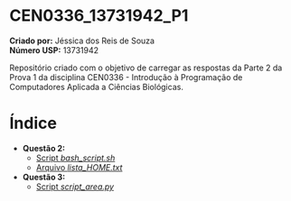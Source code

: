 # CEN0336_13731942_P1

**Criado por:** Jéssica dos Reis de Souza  
**Número USP:** 13731942  
  
Repositório criado com o objetivo de carregar as respostas da Parte 2 da Prova 1 da disciplina CEN0336 - Introdução à Programação de Computadores Aplicada a Ciências Biológicas.


# Índice
  
- **Questão 2:**
  - [Script *bash_script.sh*](bash_script.sh)
  - [Arquivo *lista_HOME.txt*](lista_HOME.txt)
- **Questão 3:**
  - [Script *script_area.py*](script_area.py)
